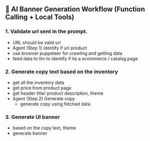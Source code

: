 ## 🎯 AI Banner Generation Workflow (Function Calling + Local Tools)

### 1. Validate url sent in the prompt.
 - URL should be valid url
 - Agent (Step 1) identify if url product 
  - use browser puppeteer for crawling and getting data
  - feed data to llm to identify if its a ecommerce / catalog page
  
### 2. Generate copy text based on the inventory
  - get all the inventory data
  - get price from product page
  - get header title/ product description, theme
  - Agent (Step 2) Generate copy
    - generate copy using fetched data
    
### 3. Generate UI banner 
  - based on the copy text, theme 
  - generate banner